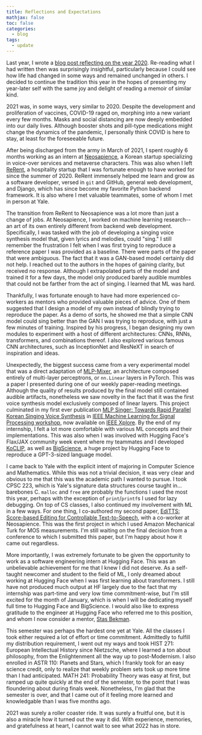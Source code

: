 ```yaml
---
title: Reflections and Expectations
mathjax: false
toc: false
categories:
  - blog
tags:
  - update
---
```


Last year, I wrote a [blog post reflecting on the year 2020](https://jaketae.github.io/blog/2021/). Re-reading what I had written then was surprisingly insightful, particularly because I could see how life had changed in some ways and remained unchanged in others. I decided to continue the tradition this year in the hopes of presenting my year-later self with the same joy and delight of reading a memoir of similar kind. 

2021 was, in some ways, very similar to 2020. Despite the development and proliferation of vaccines, COVID-19 raged on, morphing into a new variant every few months. Masks and social distancing are now deeply embedded into our daily lives. Although booster shots and pill-type medications might change the dynamics of the pandemic, I personally think COVID is here to stay, at least for the foreseeable future.

After being discharged from the army in March of 2021, I spent roughly 6 months working as an intern at [Neosapience](https://neosapience.com), a Korean startup specializing in voice-over services and metaverse characters. This was also when I left [ReRent](https://www.rerent.co), a hospitality startup that I was fortunate enough to have worked for since the summer of 2020. ReRent immensely helped me learn and grow as a software developer, versed in `git` and GitHub, general web development, and Django, which has since become my favorite Python backend framework. It is also where I met valuable teammates, some of whom I met in person at Yale. 

The transition from ReRent to Neosapience was a lot more than just a change of jobs. At Neosapience, I worked on machine learning research--an art of its own entirely different from backend web development. Specifically, I was tasked with the job of developing a singing voice synthesis model that, given lyrics and melodies, could "sing." I still remember the frustration I felt when I was first trying to reproduce a reference paper I was provided as a baseline. There were parts of the paper that were ambiguous. The fact that it was a GAN-based model certainly did not help. I reached out to the authors in the hopes of gaining clarity, but received no response. Although I extrapolated parts of the model and trained it for a few days, the model only produced barely audible mumbles that could not be farther from the act of singing. I learned that ML was hard.

Thankfully, I was fortunate enough to have had more experienced co-workers as mentors who provided valuable pieces of advice. One of them suggested that I design a model of my own instead of blindly trying to reproduce the paper. As a demo of sorts, he showed me that a simple CNN model could sing better than the GAN I was trying to reproduce, with just a few minutes of training. Inspired by his progress, I began designing my own modules to experiment with a host of different architectures: CNNs, RNNs, transformers, and combinations thereof. I also explored various famous CNN architectures, such as InceptionNet and ResNeXT in search of inspiration and ideas. 

Unexpectedly, the biggest success came from a very experimental model that was a direct adaptation of [MLP-Mixer](https://arxiv.org/abs/2105.01601), an architecture composed entirely of multi-layer perceptrons, or `nn.Linear` layers in PyTorch. This was a paper I presented during one of our weekly paper-reading meetings. Although the quality of results produced by the final model still contained audible artifacts, nonetheless we saw novelty in the fact that it was the first voice synthesis model exclusively composed of linear layers. This project culminated in my first ever publication [MLP Singer: Towards Rapid Parallel Korean Singing Voice Synthesis](https://arxiv.org/abs/2106.07886) in [IEEE Machine Learning for Signal Processing workshop](https://2021.ieeemlsp.org), now available on [IEEE Xplore](https://ieeexplore.ieee.org/document/9596184). By the end of my internship, I felt a lot more comfortable with various ML concepts and their implementations. This was also when I was involved with Hugging Face's Flax/JAX community week event where my teammates and I developed [KoCLIP](https://github.com/jaketae/koclip), as well as [BigScience](https://bigscience.huggingface.co), a huge project by Hugging Face to reproduce a GPT-3-sized language model. 

I came back to Yale with the explicit intent of majoring in Computer Science and Mathematics. While this was not a trivial decision, it was very clear and obvious to me that this was the academic path I wanted to pursue. I took CPSC 223, which is Yale's signature data structures course taught in... barebones C. `malloc` and `free` are probably the functions I used the most this year, perhaps with the exception of `print`/`printf`s I used for lazy debugging. On top of CS classes, I also continued my involvement with ML in a few ways. For one thing, I co-authored my second paper, [EdiTTS: Score-based Editing for Controllable Text-to-Speech](https://arxiv.org/abs/2110.02584), with a co-worker at Neosapience. This was the first project in which I used Amazon Mechanical Turk for MOS measurements. I'm still waiting on the final decision from a conference to which I submitted this paper, but I'm happy about how it came out regardless. 

More importantly, I was extremely fortunate to be given the opportunity to work as a software engineering intern at Hugging Face. This was an unbelievable achievement for me that I knew I did not deserve. As a self-taught newcomer and student to the field of ML, I only dreamed about working at Hugging Face when I was first learning about transformers. I still have not produced much output at HF largely due to the fact that my internship was part-time and very low time commitment-wise, but I'm still excited for the month of January, which is when I will be dedicating myself full time to Hugging Face and BigScience. I would also like to express gratitude to the engineer at Hugging Face who referred me to this position, and whom I now consider a mentor, [Stas Bekman](https://twitter.com/stasbekman).

This semester was perhaps the hardest one yet at Yale. All the classes I took either required a lot of effort or time commitment. Admittedly to fulfill my distribution requirement, I went out my ways and took HIST 271: European Intellectual History since Nietzsche, where I learned a ton about philosophy, from the Enlightenment all the way up to post-Modernism. I also enrolled in ASTR 110: Planets and Stars, which I frankly took for an easy science credit, only to realize that weekly problem sets took up more time than I had anticipated. MATH 241: Probability Theory was easy at first, but ramped up quite quickly at the end of the semester, to the point that I was floundering about during finals week. Nonetheless, I'm glad that the semester is over, and that I came out of it feeling more learned and knowledgable than I was five months ago.

2021 was surely a roller coaster ride. It was surely a fruitful one, but it is also a miracle how it turned out the way it did. With experience, memories, and gratefulness at heart, I cannot wait to see what 2022 has in store. 
